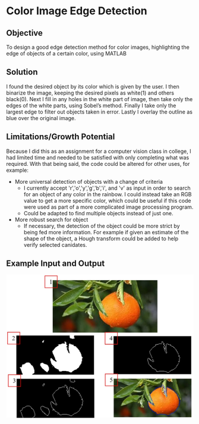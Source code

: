 # Color Image Edge Detection

## Objective
To design a good edge detection method for color images, highlighting the edge of objects of a certain color, using MATLAB

## Solution
I found the desired object by its color which is given by the user. I then binarize the image, keeping the desired pixels as white(1) and others black(0). Next I fill in any holes in the white part of image, then take only the edges of the white parts, using Sobel’s method. Finally I take only the largest edge to filter out objects taken in error. Lastly I overlay the outline as blue over the original image. 

## Limitations/Growth Potential
Because I did this as an assignment for a computer vision class in college, I had limited time and needed to be satisfied with only completing what was required. With that being said, the code could be altered for other uses, for example:

- More universal detection of objects with a change of criteria
  - I currently accept 'r','o','y','g','b','i', and 'v' as input in order to search for an object of any color in the rainbow. I could instead take an RGB value to get a more specific color, which could be useful if this code were used as part of a more complicated image processing program.
  - Could be adapted to find multiple objects instead of just one.
- More robust search for object
  - If necessary, the detection of the object could be more strict by being fed more information. For example if given an estimate of the shape of the object, a Hough transform could be added to help verify selected canidates.

## Example Input and Output
![](/ColorEdgeDetectionOutput.jpg)
